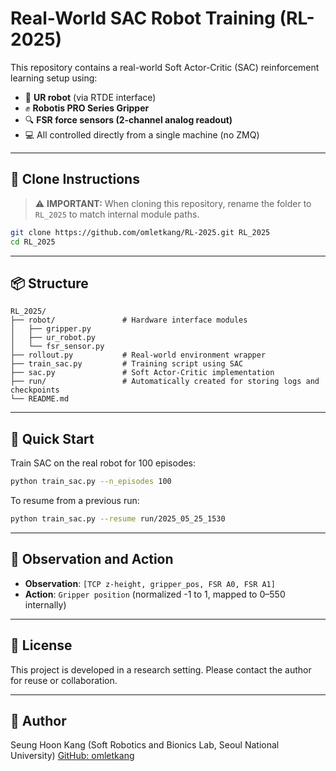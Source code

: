 # Real-World SAC Robot Training (RL-2025)

This repository contains a real-world Soft Actor-Critic (SAC) reinforcement learning setup using:

* 🯞 **UR robot** (via RTDE interface)
* ✊ **Robotis PRO Series Gripper**
* 🔍 **FSR force sensors (2-channel analog readout)**
* 💻 All controlled directly from a single machine (no ZMQ)

---

## 📁 Clone Instructions

> ⚠️ **IMPORTANT:** When cloning this repository, rename the folder to `RL_2025` to match internal module paths.

```bash
git clone https://github.com/omletkang/RL-2025.git RL_2025
cd RL_2025
```

---

## 📦 Structure

```
RL_2025/
├── robot/               # Hardware interface modules
│   ├── gripper.py
│   ├── ur_robot.py
│   └── fsr_sensor.py
├── rollout.py           # Real-world environment wrapper
├── train_sac.py         # Training script using SAC
├── sac.py               # Soft Actor-Critic implementation
├── run/                 # Automatically created for storing logs and checkpoints
└── README.md
```

---

## 🚀 Quick Start

Train SAC on the real robot for 100 episodes:

```bash
python train_sac.py --n_episodes 100
```

To resume from a previous run:

```bash
python train_sac.py --resume run/2025_05_25_1530
```

---

## 🧠 Observation and Action

* **Observation**: `[TCP z-height, gripper_pos, FSR A0, FSR A1]`
* **Action**: `Gripper position` (normalized -1 to 1, mapped to 0–550 internally)

---

## 📜 License

This project is developed in a research setting. Please contact the author for reuse or collaboration.

---

## 👤 Author

Seung Hoon Kang (Soft Robotics and Bionics Lab, Seoul National University)
[GitHub: omletkang](https://github.com/omletkang)
